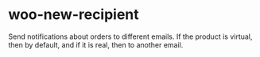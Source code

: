 # woo-new-recipient
Send notifications about orders to different emails. If the product is virtual, then by default, and if it is real, then to another email.
